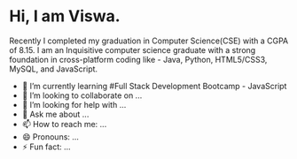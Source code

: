 # Hi, I am Viswa.

Recently I completed my graduation in Computer Science(CSE) with a CGPA of 8.15.
I am an Inquisitive computer science graduate with a strong foundation in cross-platform coding like - Java, Python, HTML5/CSS3, MySQL, and JavaScript.


- 🌱 I’m currently learning #Full Stack Development Bootcamp - JavaScript
- 👯 I’m looking to collaborate on ...
- 🤔 I’m looking for help with ...
- 💬 Ask me about ...
- 📫 How to reach me: ...
- 😄 Pronouns: ...
- ⚡ Fun fact: ...

